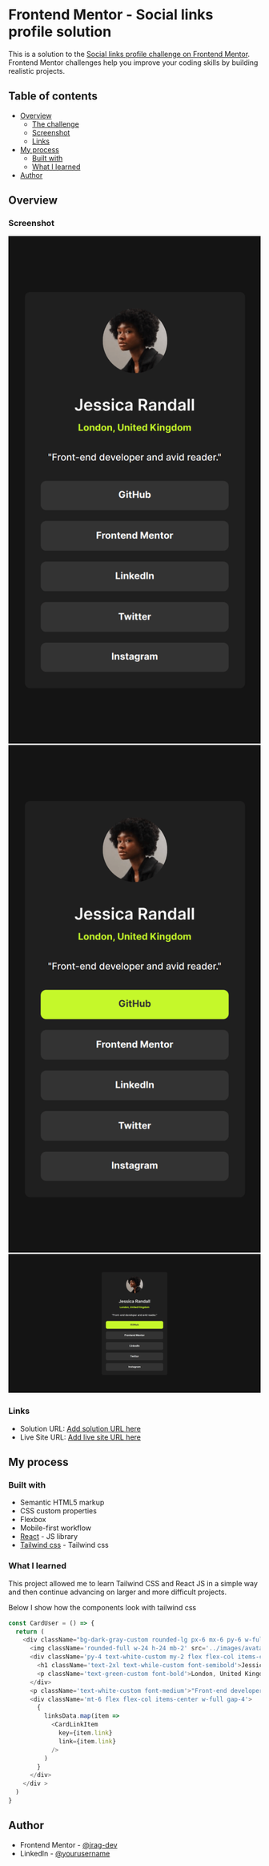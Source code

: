 # Frontend Mentor - Social links profile solution

This is a solution to the [Social links profile challenge on Frontend Mentor](https://www.frontendmentor.io/challenges/social-links-profile-UG32l9m6dQ). Frontend Mentor challenges help you improve your coding skills by building realistic projects. 

## Table of contents

- [Overview](#overview)
  - [The challenge](#the-challenge)
  - [Screenshot](#screenshot)
  - [Links](#links)
- [My process](#my-process)
  - [Built with](#built-with)
  - [What I learned](#what-i-learned)
- [Author](#author)

## Overview

### Screenshot

![](./public/images/screenshot1.png)
![](./public/images/screenshot4.png)
![](./public/images/screenshot3.png)


### Links

- Solution URL: [Add solution URL here](https://your-solution-url.com)
- Live Site URL: [Add live site URL here](https://your-live-site-url.com)

## My process

### Built with

- Semantic HTML5 markup
- CSS custom properties
- Flexbox
- Mobile-first workflow
- [React](https://reactjs.org/) - JS library
- [Tailwind css](https://tailwindcss.com/) - Tailwind css

### What I learned

This project allowed me to learn Tailwind CSS and React JS in a simple way and then continue advancing on larger and more difficult projects.

Below I show how the components look with tailwind css

```js
const CardUser = () => {
  return (
    <div className="bg-dark-gray-custom rounded-lg px-6 mx-6 py-6 w-full max-w-[375px] flex flex-col items-center">
      <img className='rounded-full w-24 h-24 mb-2' src='../images/avatar-jessica.jpeg' alt='foto' />
      <div className='py-4 text-white-custom my-2 flex flex-col items-center gap-2'>
        <h1 className='text-2xl text-while-custom font-semibold'>Jessica Randall</h1>
        <p className='text-green-custom font-bold'>London, United Kingdom</p>
      </div>
      <p className='text-white-custom font-medium'>"Front-end developer and avid reader."</p>
      <div className='mt-6 flex flex-col items-center w-full gap-4'>
        {
          linksData.map(item =>
            <CardLinkItem
              key={item.link}
              link={item.link}
            />
          )
        }
      </div>
    </div >
  )
}
```

## Author

- Frontend Mentor - [@jrag-dev](https://www.frontendmentor.io/profile/jrag-dev)
- LinkedIn - [@yourusername](https://www.linkedin.com/in/jrag-dev/)